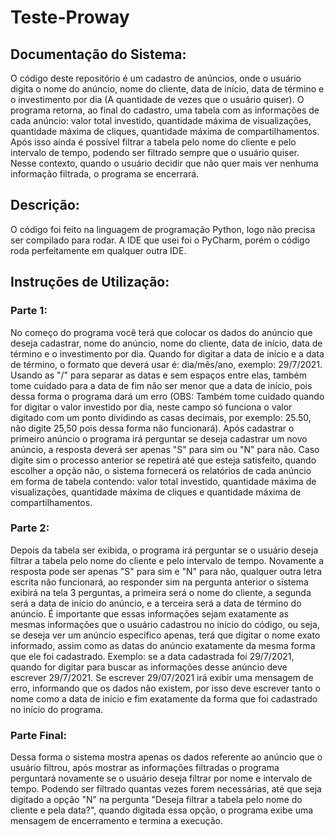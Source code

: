 # Teste-Proway
 
<h2> Documentação do Sistema: </h2>
    O código deste repositório é um cadastro de anúncios, onde o usuário digita o nome do anúncio, nome do cliente, data de início, data de término e o investimento por dia (A quantidade de vezes que o usuário quiser). O programa retorna, ao final do cadastro, uma tabela com as informações de cada anúncio: valor total investido, quantidade máxima de visualizações, quantidade máxima de cliques, quantidade máxima de compartilhamentos. Após isso ainda é possível filtrar a tabela pelo nome do cliente e pelo intervalo de tempo, podendo ser filtrado sempre que o usuário quiser. Nesse contexto, quando o usuário decidir que não quer mais ver nenhuma informação filtrada, o programa se encerrará.
   <h2>Descrição: </h2>
   O código foi feito na linguagem de programação Python, logo não precisa ser compilado para rodar. A IDE que usei foi o PyCharm, porém o código roda perfeitamente em qualquer outra IDE.
    <h2>Instruções de Utilização: </h2>
    <h3>Parte 1: </h3>
    No começo do programa você terá que colocar os dados do anúncio que deseja cadastrar, nome do anúncio, nome do cliente, data de início, data de término e o investimento por dia. Quando for digitar a data de início e a data de término, o formato que deverá usar é: dia/mês/ano, exemplo: 29/7/2021. Usando as "/" para separar as datas e sem espaços entre elas, também tome cuidado para a data de fim não ser menor que a data de início, pois dessa forma o programa dará um erro (OBS: Também tome cuidado quando for digitar o valor investido por dia, neste campo só funciona o valor digitado com um ponto dividindo as casas decimais, por exemplo: 25.50, não digite 25,50 pois dessa forma não funcionará). Após cadastrar o primeiro anúncio o programa irá perguntar se deseja cadastrar um novo anúncio, a resposta deverá ser apenas "S" para sim ou "N" para não. Caso digite sim o processo anterior se repetirá até que esteja satisfeito, quando escolher a opção não, o sistema fornecerá os relatórios de cada anúncio em forma de tabela contendo: valor total investido, quantidade máxima de visualizações, quantidade máxima de cliques e quantidade máxima de compartilhamentos.
    <h3>Parte 2: </h3>
     Depois da tabela ser exibida, o programa irá perguntar se o usuário deseja filtrar a tabela pelo nome do cliente e pelo intervalo de tempo. Novamente a resposta pode ser apenas "S" para sim e "N" para não, qualquer outra letra escrita não funcionará, ao responder sim na pergunta anterior o sistema exibirá na tela 3 perguntas, a primeira será o nome do cliente, a segunda será a data de início do anúncio, e a terceira será a data de término do anúncio. É importante que essas informações sejam exatamente as mesmas informações que o usuário cadastrou no início do código, ou seja, se deseja ver um anúncio específico apenas, terá que digitar o nome exato informado, assim como as datas do anúncio exatamente da mesma forma que ele foi cadastrado. Exemplo: se a data cadastrada foi 29/7/2021, quando for digitar para buscar as informações desse anúncio deve escrever 29/7/2021. Se escrever 29/07/2021 irá exibir uma mensagem de erro, informando que os dados não existem, por isso deve escrever tanto o nome como a data de início e fim exatamente da forma que foi cadastrado no início do programa.
    <h3>Parte Final: </h3>
    Dessa forma o sistema mostra apenas os dados referente ao anúncio que o usuário filtrou, após mostrar as informações filtradas o programa perguntará novamente se o usuário deseja filtrar por nome e intervalo de tempo. Podendo ser filtrado quantas vezes forem necessárias, até que seja digitado a opção "N" na pergunta "Deseja filtrar a tabela pelo nome do cliente e pela data?", quando digitada essa opção, o programa exibe uma mensagem de encerramento e termina a execução.
